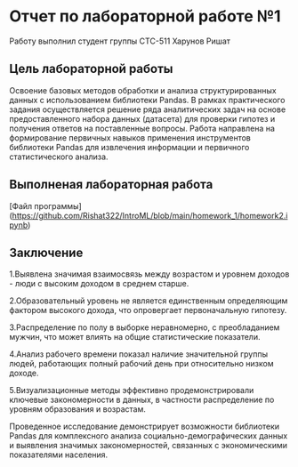 # Отчет по лабораторной работе №1

Работу выполнил студент группы СТС-511 Харунов Ришат

## Цель лабораторной работы

Освоение базовых методов обработки и анализа структурированных данных с использованием библиотеки Pandas. В рамках практического задания осуществляется решение ряда аналитических задач на основе предоставленного набора данных (датасета) для проверки гипотез и получения ответов на поставленные вопросы. Работа направлена на формирование первичных навыков применения инструментов библиотеки Pandas для извлечения информации и первичного статистического анализа.

## Выполненая лабораторная работа

[Файл программы] (https://github.com/Rishat322/IntroML/blob/main/homework_1/homework2.ipynb)

## Заключение

1.Выявлена значимая взаимосвязь между возрастом и уровнем доходов - люди с высоким доходом в среднем старше.

2.Образовательный уровень не является единственным определяющим фактором высокого дохода, что опровергает первоначальную гипотезу.

3.Распределение по полу в выборке неравномерно, с преобладанием мужчин, что может влиять на общие статистические показатели.

4.Анализ рабочего времени показал наличие значительной группы людей, работающих полный рабочий день при относительно низком доходе.

5.Визуализационные методы эффективно продемонстрировали ключевые закономерности в данных, в частности распределение по уровням образования и возрастам.

Проведенное исследование демонстрирует возможности библиотеки Pandas для комплексного анализа социально-демографических данных и выявления значимых закономерностей, связанных с экономическими показателями населения.
